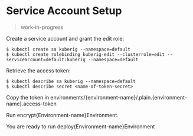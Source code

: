 # Service Account Setup

> work-in-progress

Create a service account and grant the edit role: 

```shell
$ kubectl create sa kuberig --namespace=default
$ kubectl create rolebinding kuberig-edit --clusterrole=edit --serviceaccount=default:kuberig --namespace=default
```

Retrieve the access token:
```shell
$ kubectl describe sa kuberig --namespace=default
$ kubectl describe secret <name-of-token-secret>
```

Copy the token in environments/{environment-name}/.plain.{environment-name}.access-token

Run encrypt{Environment-name}Environment.

You are ready to run deploy{Environment-name}Environment